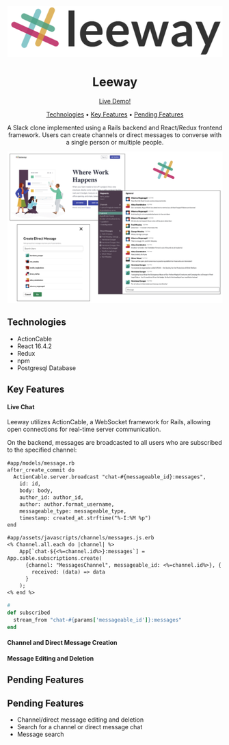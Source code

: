 <p align="center"><img src="./app/assets/images/leewaylogo2.png" /></p>

<h1 align="center">Leeway</h1>
<p align="center"><a href="https://leewayapp.herokuapp.com/">Live Demo!</a></p>

<!--  "actioncable": "^5.2.1", "react": "^16.4.2", "redux": "^4.0.0" "npm": "6.3.0"-->

<p align="center">
  <a href="#technologies">Technologies</a> •
  <a href="#key-features">Key Features</a> •
  <a href="#pending-features">Pending Features</a>
</p>

<p align="center">A Slack clone implemented using a Rails backend and React/Redux frontend framework. Users can create channels or direct messages to converse with a single person or multiple people.</p>

<p align="center"><img src="./app/assets/images/leewayfeatures.png" /></p>

## Technologies
- ActionCable
- React 16.4.2
- Redux
- npm
- Postgresql Database

## Key Features
#### Live Chat
Leeway utilizes ActionCable, a WebSocket framework for Rails, allowing open connections for real-time server communication.

On the backend, messages are broadcasted to all users who are subscribed to the specified channel:
```
#app/models/message.rb
after_create_commit do
  ActionCable.server.broadcast "chat-#{messageable_id}:messages",
    id: id,
    body: body,
    author_id: author_id,
    author: author.format_username,
    messageable_type: messageable_type,
    timestamp: created_at.strftime("%-I:%M %p")
end
```

```
#app/assets/javascripts/channels/messages.js.erb
<% Channel.all.each do |channel| %>
    App[`chat-${<%=channel.id%>}:messages`] = App.cable.subscriptions.create(
      {channel: "MessagesChannel", messageable_id: <%=channel.id%>}, {
        received: (data) => data
      }
    );
<% end %>
```

```app/channels/messages_channel.rb
#
def subscribed
  stream_from "chat-#{params['messageable_id']}:messages"
end
```

#### Channel and Direct Message Creation

#### Message Editing and Deletion

## Pending Features

## Pending Features
- Channel/direct message editing and deletion
- Search for a channel or direct message chat
- Message search
